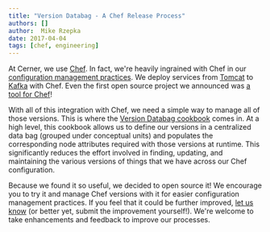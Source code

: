 ```yaml
---
title: "Version Databag - A Chef Release Process"
authors: []
author:  Mike Rzepka
date: 2017-04-04
tags: [chef, engineering]
---
```


At Cerner, we use [Chef](https://www.chef.io/). In fact, we're heavily ingrained with Chef in our [configuration management practices](https://en.wikipedia.org/wiki/Software_configuration_management). We deploy services from [Tomcat](http://engineering.cerner.com/blog/deploying-web-services-with-apache-tomcat-and-chef/) to [Kafka](http://engineering.cerner.com/blog/automated-deployment-with-apache-kafka/) with Chef. Even the first open source project we announced was [a tool for Chef](http://engineering.cerner.com/2014/01/cerner-and-open-source/)!

With all of this integration with Chef, we need a simple way to manage all of those versions. This is where the [Version Databag cookbook](https://supermarket.chef.io/cookbooks/version_databag) comes in. At a high level, this cookbook allows us to define our versions in a centralized data bag (grouped under conceptual units) and populates the corresponding node attributes required with those versions at runtime. This significantly reduces the effort involved in finding, updating, and maintaining the various versions of things that we have across our Chef configuration.

Because we found it so useful, we decided to open source it! We encourage you to try it and manage Chef versions with it for easier configuration management practices. If you feel that it could be further improved, [let us know](https://github.com/cerner/version_databag/issues) (or better yet, submit the improvement yourself!). We're welcome to take enhancements and feedback to improve our processes.
